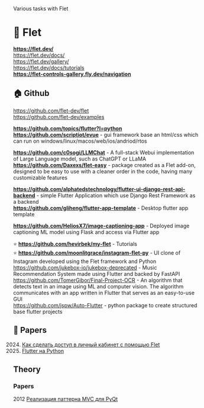 Various tasks with Flet                  

# 🌋 Flet                 
**https://flet.dev/**                 
https://flet.dev/docs/               
https://flet.dev/gallery/              
https://flet.dev/docs/tutorials                    
**https://flet-controls-gallery.fly.dev/navigation**           

## 🏠 Github
https://github.com/flet-dev/flet                     
https://github.com/flet-dev/examples                  

**https://github.com/topics/flutter?l=python**     
**https://github.com/scriptiot/evue** - gui framework base an html/css which can run on windows/linux/macos/web/ios/andriod/rtos                   

**https://github.com/c0sogi/LLMChat** - A full-stack Webui implementation of Large Language model, such as ChatGPT or LLaMA                  
**https://github.com/Daxexs/flet-easy** - package created as a Flet add-on, designed to be easy to use with a cleaner order in the code, having many customizable features           

**https://github.com/alphatedstechnology/flutter-ui-django-rest-api-backend** - simple Flutter Application which use Django Rest Framework as a backend               
**https://github.com/gliheng/flutter-app-template** - Desktop flutter app template                         

**https://github.com/HeliosX7/image-captioning-app** - Deployed image captioning ML model using Flask and access via Flutter app                  

⭐ **https://github.com/hevirbek/my-flet** -  Tutorials                           
⭐ **https://github.com/moonlitgrace/instagram-flet-py** - UI clone of Instagram developed using the Flet framework and Python                                  
https://github.com/jukebox-io/jukebox-deprecated - Music Recommendation System made using Flutter and backed by FastAPI                   
https://github.com/TomerGibor/Final-Project-OCR - An algorithm that detects text in an image using ML and computer vision. The algorithm communicates with an app written in Flutter that serves as an easy-to-use GUI                       
https://github.com/jspw/Auto-Flutter - python package to create structured base flutter projects                     

## 📝 Papers
2024. [Как сделать доступ в личный кабинет с помощью Flet](https://habr.com/ru/companies/exolve/articles/831142)                  
2022. [Flutter на Python](https://habr.com/ru/articles/677734/)                       




## Theory
### Papers 
2012 [Реализация паттерна MVC для PyQt](https://habr.com/ru/articles/139454/)                 

